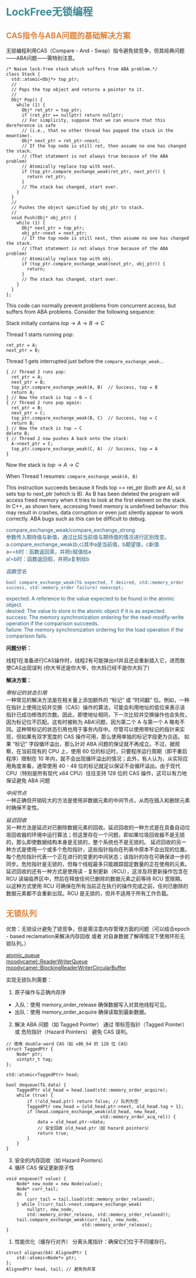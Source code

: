 
# <font  color='3d8c95'>LockFree无锁编程</font>
## <font  color='dc843f'>CAS指令与ABA问题的基础解决方案</font>

无锁编程利用CAS（Compare - And - Swap）指令避免锁竞争，但其经典问题——ABA问题——需特别注意。
```
/* Naive lock-free stack which suffers from ABA problem.*/
class Stack {
  std::atomic<Obj*> top_ptr;
  //
  // Pops the top object and returns a pointer to it.
  //
  Obj* Pop() {
    while (1) {
      Obj* ret_ptr = top_ptr;
      if (ret_ptr == nullptr) return nullptr;
      // For simplicity, suppose that we can ensure that this dereference is safe
      // (i.e., that no other thread has popped the stack in the meantime).
      Obj* next_ptr = ret_ptr->next;
      // If the top node is still ret, then assume no one has changed the stack.
      // (That statement is not always true because of the ABA problem)
      // Atomically replace top with next.
      if (top_ptr.compare_exchange_weak(ret_ptr, next_ptr)) {
        return ret_ptr;
      }
      // The stack has changed, start over.
    }
  }
  //
  // Pushes the object specified by obj_ptr to stack.
  //
  void Push(Obj* obj_ptr) {
    while (1) {
      Obj* next_ptr = top_ptr;
      obj_ptr->next = next_ptr;
      // If the top node is still next, then assume no one has changed the stack.
      // (That statement is not always true because of the ABA problem)
      // Atomically replace top with obj.
      if (top_ptr.compare_exchange_weak(next_ptr, obj_ptr)) {
        return;
      }
      // The stack has changed, start over.
    }
  }
};
```
This code can normally prevent problems from concurrent access, but suffers from ABA problems. Consider the following sequence:

Stack initially contains $top → A → B → C$

Thread 1 starts running pop:
```
ret_ptr = A;
next_ptr = B;
```
Thread 1 gets interrupted just before the `compare_exchange_weak`...
```
{ // Thread 2 runs pop:
  ret_ptr = A;
  next_ptr = B;
  top_ptr.compare_exchange_weak(A, B)  // Success, top = B
  return A;
} // Now the stack is top → B → C
{ // Thread 2 runs pop again:
  ret_ptr = B;
  next_ptr = C;
  top_ptr.compare_exchange_weak(B, C)  // Success, top = C
  return B;
} // Now the stack is top → C
delete B;
{ // Thread 2 now pushes A back onto the stack:
  A->next_ptr = C;
  top_ptr.compare_exchange_weak(C, A)  // Success, top = A
}
```
Now the stack is $top → A → C$

When Thread 1 resumes:
`compare_exchange_weak(A, B)`

This instruction succeeds because it finds top == ret_ptr (both are A), so it sets top to next_ptr (which is B). As B has been deleted the program will access freed memory when it tries to look at the first element on the stack. In C++, as shown here, accessing freed memory is undefined behavior: this may result in crashes, data corruption or even just silently appear to work correctly. ABA bugs such as this can be difficult to debug.

<font  color='235977'> compare_exchange_weak/compare_exchange_strong  
参数传入期待值与新值，通过比较当前值与期待值的情况进行区别改变。  
a.compare_exchange_weak(b,c)其中a是当前值，b期望值，c新值  
a==b时：函数返回真，并把c赋值给a  
a!=b时：函数返回假，并把a复制给b  

*函数签名*  
```
bool compare_exchange_weak(T& expected, T desired, std::memory_order success, std::memory_order failure) noexcept;  
```
expected: A reference to the value expected to be found in the atomic object.  
desired: The value to store in the atomic object if it is as expected.  
success: The memory synchronization ordering for the read-modify-write operation if the comparison succeeds.  
failure: The memory synchronization ordering for the load operation if the comparison fails.

</font>

**问题分析：**

线程1在准备进行CAS操作时，线程2有可能弹出n1并且还会重新插入它，进而致使CAS出现误判
(你大爷还是你大爷，你大妈已经不是你大妈了)

**解决方案：**

*带标记的状态引用*  
一种常见的解决方法是在相关量上添加额外的 “标记” 或 “时间戳” 位。例如，一种在指针上使用比较并交换（CAS）操作的算法，可能会利用地址的低位来表示该指针已成功修改的次数。因此，即使地址相同，下一次比较并交换操作也会失败，因为标记位不匹配。这有时被称为 ABA’问题，因为第二个 A 与第一个 A 略有不同。这种带标记的状态引用也用于事务内存中。尽管可以使用带标记的指针来实现，但如果有双字宽度的 CAS 操作可用，那么使用单独的标记字段更为合适。
如果 “标记” 字段循环溢出，那么针对 ABA 问题的保证就不再成立。不过，据观察，在当前现有的 CPU 上，使用 60 位的标记时，只要程序运行周期（即不重启程序）限制在 10 年内，就不会出现循环溢出的情况；此外，有人认为，从实际应用角度来看，通常使用 40 - 48 位的标记就足以保证不会循环溢出。由于现代 CPU（特别是所有现代 x64 CPU）往往支持 128 位的 CAS 操作，这可以有力地保证避免 ABA 问题

*中间节点*  
一种正确但开销较大的方法是使用非数据元素的中间节点，从而在插入和删除元素时确保不变性。

*延迟回收*  
另一种方法是延迟对已删除数据元素的回收。延迟回收的一种方式是在具备自动垃圾回收器的环境中运行算法；但这里存在一个问题，即如果垃圾回收器不是无锁的，那么即使数据结构本身是无锁的，整个系统也不是无锁的。
延迟回收的另一种方式是使用一个或多个危险指针，这些指针指向在列表中原本不会出现的位置。每个危险指针代表一个正在进行的变更的中间状态；该指针的存在可确保进一步的同步。危险指针是无锁的，但每个线程最多只能跟踪固定数量的正在使用的元素。
延迟回收的还有一种方式是使用读 - 复制更新（RCU），这涉及将更新操作包含在 RCU 读端临界区中，然后在释放任何已删除的数据元素之前等待 RCU 宽限期。以这种方式使用 RCU 可确保在所有当前正在执行的操作完成之前，任何已删除的数据元素都不会重新出现。RCU 是无锁的，但并不适用于所有工作负载。

## <font  color='dc843f'>无锁队列</font>
优势：无锁设计避免了锁竞争，但是需注意内存管理方面的问题（可以结合epoch - based reclamation来解决内存回收 或者 对自身数据了解得情况下使用环形无锁队列。）

[atomic_queue](https://github.com/max0x7ba/atomic_queue/blob/master/include/atomic_queue/atomic_queue.h)  
[moodycamel::ReaderWriterQueue](https://github.com/cameron314/readerwriterqueue/blob/master/readerwriterqueue.h)  
[moodycamel::BlockingReaderWriterCircularBuffer](https://github.com/cameron314/readerwriterqueue/blob/master/readerwritercircularbuffer.h)  

实现无锁队列需要：
1. 原子操作与正确内存序
- 入队：使用 memory_order_release 确保数据写入对其他线程可见。
- 出队：使用 memory_order_acquire 确保读取到最新数据。
2. 解决 ABA 问题（如 Tagged Pointer）
通过 带标签指针（Tagged Pointer） 或 危险指针（Hazard Pointers） 避免 CAS 误判。
```
// 使用 double-word CAS（如 x86_64 的 128 位 CAS）
struct TaggedPtr {
    Node* ptr;
    uintptr_t tag;
};

std::atomic<TaggedPtr> head;

bool dequeue(T& data) {
    TaggedPtr old_head = head.load(std::memory_order_acquire);
    while (true) {
        if (!old_head.ptr) return false; // 队列为空
        TaggedPtr new_head = {old_head.ptr->next, old_head.tag + 1};
        if (head.compare_exchange_weak(old_head, new_head, 
                                    std::memory_order_acq_rel)) {
            data = old_head.ptr->data;
            // 安全回收 old_head.ptr（如 hazard pointers）
            return true;
        }
    }
}
```
3. 安全的内存回收（如 Hazard Pointers）
4. 循环 CAS 保证更新原子性
```
void enqueue(T value) {
    Node* new_node = new Node(value);
    Node* curr_tail;
    do {
        curr_tail = tail.load(std::memory_order_relaxed);
    } while (!curr_tail->next.compare_exchange_weak(
        nullptr, new_node, 
        std::memory_order_release, std::memory_order_relaxed));
    tail.compare_exchange_weak(curr_tail, new_node, 
                             std::memory_order_release);
}
```
1. 性能优化（缓存行对齐）
分离头尾指针：确保它们位于不同缓存行。
```
struct alignas(64) AlignedPtr {
    std::atomic<Node*> ptr;
};
AlignedPtr head, tail; // 避免伪共享
```